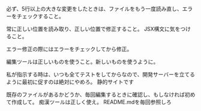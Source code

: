 必ず、5行以上の大きな変更をしたときは、ファイルをもう一度読み直し、エラーをチェックすること。

常に正しい位置を読み取り、正しい位置で修正すること。
JSX構文に気をつけること。

エラー修正の際にはエラーをチェックしてから修正。

編集ツールは正しいものを使うこと。新しいものを使うように。

私が指示する時は、いつも全てテストをしてからなので、開発サーバーを立てるように最初に促すのは絶対にやめろ。
静的サイトです

既存のファイルがあるかどうか、毎回編集するときに確認し、もしなければ初めて作成して。
痴漢ツールは正しく使え。
README.mdを毎回参照しろ